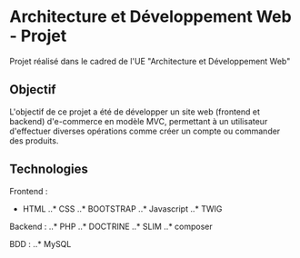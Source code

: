# Architecture et Développement Web - Projet
Projet réalisé dans le cadred de l'UE "Architecture et Développement Web"

## Objectif
L'objectif de ce projet a été de développer un site web (frontend et backend) d'e-commerce en modèle MVC, 
permettant à un utilisateur d'effectuer diverses opérations comme créer un compte ou commander des produits.

## Technologies
Frontend :
* HTML
    ..* CSS
    ..* BOOTSTRAP
    ..* Javascript
    ..* TWIG
    
Backend :
    ..* PHP
    ..* DOCTRINE
    ..* SLIM
    ..* composer
    
BDD :
    ..* MySQL
